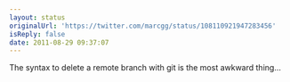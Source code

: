 ```yaml
---
layout: status
originalUrl: 'https://twitter.com/marcgg/status/108110921947283456'
isReply: false
date: 2011-08-29 09:37:07
---
```


The syntax to delete a remote branch with git is the most awkward thing...
